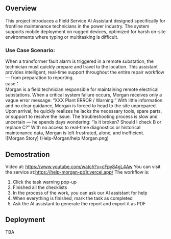## Overview
This project introduces a Field Service AI Assistant designed specifically for frontline maintenance technicians in the power industry. The system supports mobile deployment on rugged devices, optimized for harsh on-site environments where typing or multitasking is difficult.
### Use Case Scenario:
When a transformer fault alarm is triggered in a remote substation, the technician must quickly prepare and travel to the location. This assistant provides intelligent, real-time support throughout the entire repair workflow — from preparation to reporting.  
case：  
Morgan is a field technician responsible for maintaining remote electrical substations. When a critical system failure occurs, Morgan receives only a vague error message: “XXX Plant ERROR / Warning.” With little information and no clear guidance, Morgan is forced to head to the site unprepared. Upon arrival, he quickly realizes he lacks the necessary tools, spare parts, or support to resolve the issue. The troubleshooting process is slow and uncertain — he spends days wondering: “Is it broken? Should I check B or replace C?” With no access to real-time diagnostics or historical maintenance data, Morgan is left frustrated, alone, and inefficient.  
![Morgan Story] (Help-Morgan/help Morgan.png)

## Demostration
Video at: https://www.youtube.com/watch?v=cFpy84gL4Aw
You can visit the service at:https://help-morgan-pb1r.vercel.app/
The workflow is:  
1. Click the task warning pop-up  
2. Finished all the checklists  
3. In the process of the work, you can ask our AI assistant for help
4. When everything is finished, mark the task as completed
5. Ask the AI assistant to generate the report and export it as PDF
## Deployment
TBA  

